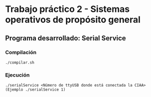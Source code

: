 # Trabajo práctico 2 - Sistemas operativos de propósito general

## Programa desarrollado: Serial Service

### Compilación

```
./compilar.sh
```

### Ejecución

```
./serialService <Número de ttyUSB donde está conectada la CIAA> (Ejemplo ./serialService 1)
```
